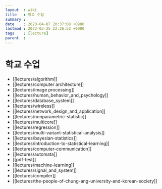 ```yaml
---
layout  : wiki
title   : 학교 수업
summary :
date    : 2020-04-07 20:37:08 +0900
lastmod : 2022-03-25 22:26:52 +0900
tags    : [lecture]
parent  :
---
```


# 학교 수업
* [[lectures/algorithm]]
* [[lectures/computer architecture]]
* [[lectures/image processing]]
* [[lectures/human_behavior_and_psychology]]
* [[lectures/database_system]]
* [[lectures/wireless]]
* [[lectures/network_design_and_application]]
* [[lectures/nonparametric-statistic]]
* [[lectures/multicore]]
* [[lectures/regression]]
* [[lectures/multi-variant-statistical-analysis]]
* [[lectures/bayesian-statistics]]
* [[lectures/introduction-to-statistical-learning]]
* [[lectures/computer-communication]]
* [[lectures/automata]]
* [[pdf-test]]
* [[lectures/machine-learning]]
* [[lectures/signal_and_system]]
* [[lectures/compiler]]
* [[lectures/the-people-of-chung-ang-university-and-korean-society]]
